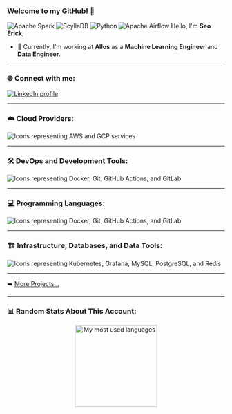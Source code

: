 ### Welcome to my GitHub! 👋
![Apache Spark](https://img.shields.io/badge/Apache%20Spark-FF7F24?logo=apachespark&logoColor=white&style=flat-square)
![ScyllaDB](https://img.shields.io/badge/ScyllaDB-005483?logo=scylladb&logoColor=white&style=flat-square)
![Python](https://img.shields.io/badge/Python-3776AB?logo=python&logoColor=white&style=flat-square)
![Apache Airflow](https://img.shields.io/badge/Apache%20Airflow-5A2D82?logo=apacheairflow&logoColor=white&style=flat-square)
Hello, I'm **Seo Erick**,

- 🔭 Currently, I'm working at **Allos** as a **Machine Learning Engineer** and **Data Engineer**.

---

### 🌐 Connect with me:
<a href="https://www.linkedin.com/in/erickseo" target="_blank">
    <picture>
        <source media="(prefers-color-scheme: dark)" srcset="https://skillicons.dev/icons?i=linkedin&theme=dark">
        <img alt="LinkedIn profile" src="https://skillicons.dev/icons?i=linkedin&theme=light">
    </picture>
</a>

---

### ☁️ Cloud Providers:
<picture>
  <source media="(prefers-color-scheme: dark)" srcset="https://skillicons.dev/icons?i=aws%2Cgcp&theme=dark">
  <img alt="Icons representing AWS and GCP services" src="https://skillicons.dev/icons?i=aws%2Cgcp&theme=light">
</picture>

---

### 🛠️ DevOps and Development Tools:
<picture>
  <source media="(prefers-color-scheme: dark)" srcset="https://skillicons.dev/icons?i=docker%2Cgit%2Cgithubactions%2Cgitlab&theme=dark">
  <img alt="Icons representing Docker, Git, GitHub Actions, and GitLab" src="https://skillicons.dev/icons?i=docker,git,githubactions,gitlab&theme=light">
</picture>


---

### 💻 Programming Languages:

<picture>
  <source media="(prefers-color-scheme: dark)" srcset="https://skillicons.dev/icons?i=python%2Cgo&theme=dark">
  <img alt="Icons representing Docker, Git, GitHub Actions, and GitLab" src="https://skillicons.dev/icons?i=python,go&theme=light">
</picture>

---

### 🏗️ Infrastructure, Databases, and Data Tools:
<picture>
    <source media="(prefers-color-scheme: dark)" srcset="https://skillicons.dev/icons?i=kubernetes%2Cgrafana%2Cmysql%2Cpostgres%2Credis&theme=dark">
    <img alt="Icons representing Kubernetes, Grafana, MySQL, PostgreSQL, and Redis" src="https://skillicons.dev/icons?i=kubernetes%2Cgrafana%2Cmysql%2Cpostgres%2Credis&theme=light">
    
</picture>

---

➡️ [More Projects...](https://github.com/ErickSeo?tab=repositories)

---

### 📊 Random Stats About This Account:
<p align="center">
  <picture>
    <source media="(prefers-color-scheme: dark)" height="190" srcset="https://github-readme-stats.vercel.app/api/top-langs?username=ErickSeo&theme=dark&show_icons=true&locale=en&layout=compact&hide=html">
    <img alt="My most used languages" height="190" src="https://github-readme-stats.vercel.app/api/top-langs?username=ErickSeo&theme=light&show_icons=true&locale=en&layout=compact&hide=html">
  </picture>
</p>
